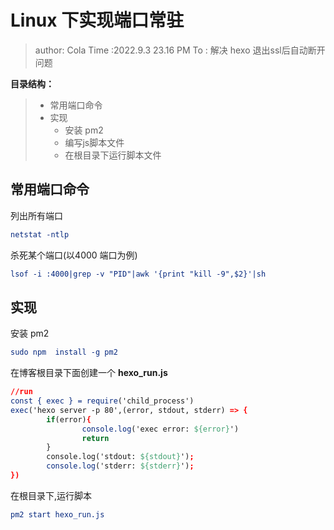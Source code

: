 

# Linux 下实现端口常驻

> author: Cola
> Time :2022.9.3 23.16 PM
> To : 解决 hexo 退出ssl后自动断开问题

**目录结构：**

> - 常用端口命令
> - 实现
>   - 安装 pm2
>   - 编写js脚本文件
>   - 在根目录下运行脚本文件

## 常用端口命令

列出所有端口

```cmake
netstat -ntlp
```

杀死某个端口(以4000 端口为例)

```cmake
lsof -i :4000|grep -v "PID"|awk '{print "kill -9",$2}'|sh

```

## 实现

安装 pm2

```cmake
sudo npm  install -g pm2
```

在博客根目录下面创建一个 **hexo_run.js**

```cmake
//run
const { exec } = require('child_process')
exec('hexo server -p 80',(error, stdout, stderr) => {
        if(error){
                console.log('exec error: ${error}')
                return
        }
        console.log('stdout: ${stdout}');
        console.log('stderr: ${stderr}');
})
```

在根目录下,运行脚本

```cmake
pm2 start hexo_run.js
```

